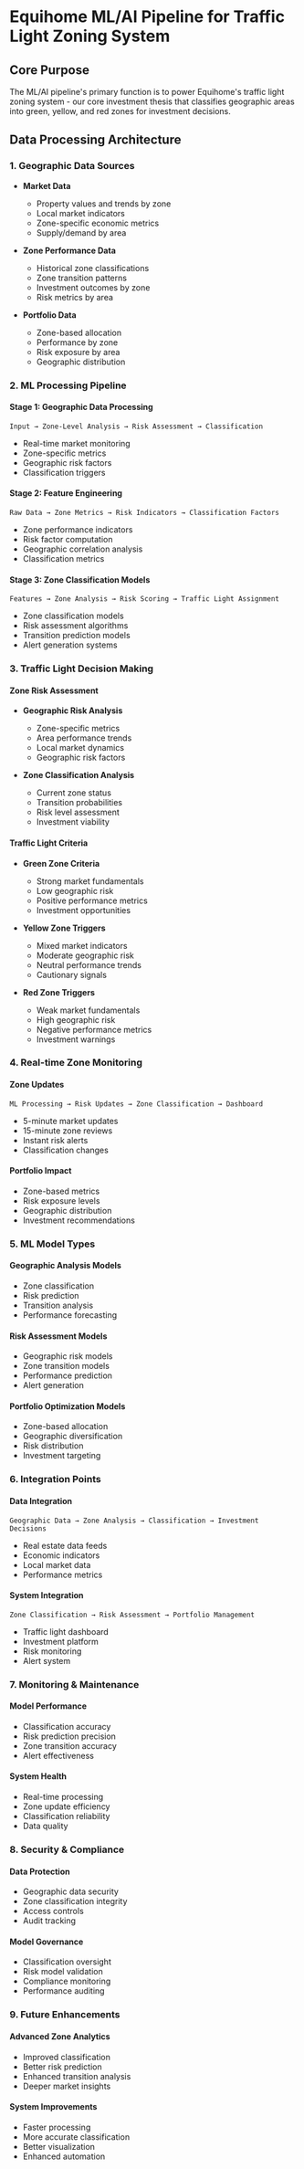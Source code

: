 # Equihome ML/AI Pipeline for Traffic Light Zoning System

## Core Purpose
The ML/AI pipeline's primary function is to power Equihome's traffic light zoning system - our core investment thesis that classifies geographic areas into green, yellow, and red zones for investment decisions.

## Data Processing Architecture

### 1. Geographic Data Sources
- **Market Data**
  - Property values and trends by zone
  - Local market indicators
  - Zone-specific economic metrics
  - Supply/demand by area

- **Zone Performance Data**
  - Historical zone classifications
  - Zone transition patterns
  - Investment outcomes by zone
  - Risk metrics by area

- **Portfolio Data**
  - Zone-based allocation
  - Performance by zone
  - Risk exposure by area
  - Geographic distribution

### 2. ML Processing Pipeline

#### Stage 1: Geographic Data Processing
```
Input → Zone-Level Analysis → Risk Assessment → Classification
```
- Real-time market monitoring
- Zone-specific metrics
- Geographic risk factors
- Classification triggers

#### Stage 2: Feature Engineering
```
Raw Data → Zone Metrics → Risk Indicators → Classification Factors
```
- Zone performance indicators
- Risk factor computation
- Geographic correlation analysis
- Classification metrics

#### Stage 3: Zone Classification Models
```
Features → Zone Analysis → Risk Scoring → Traffic Light Assignment
```
- Zone classification models
- Risk assessment algorithms
- Transition prediction models
- Alert generation systems

### 3. Traffic Light Decision Making

#### Zone Risk Assessment
- **Geographic Risk Analysis**
  - Zone-specific metrics
  - Area performance trends
  - Local market dynamics
  - Geographic risk factors

- **Zone Classification Analysis**
  - Current zone status
  - Transition probabilities
  - Risk level assessment
  - Investment viability

#### Traffic Light Criteria
- **Green Zone Criteria**
  - Strong market fundamentals
  - Low geographic risk
  - Positive performance metrics
  - Investment opportunities

- **Yellow Zone Triggers**
  - Mixed market indicators
  - Moderate geographic risk
  - Neutral performance trends
  - Cautionary signals

- **Red Zone Triggers**
  - Weak market fundamentals
  - High geographic risk
  - Negative performance metrics
  - Investment warnings

### 4. Real-time Zone Monitoring

#### Zone Updates
```
ML Processing → Risk Updates → Zone Classification → Dashboard
```
- 5-minute market updates
- 15-minute zone reviews
- Instant risk alerts
- Classification changes

#### Portfolio Impact
- Zone-based metrics
- Risk exposure levels
- Geographic distribution
- Investment recommendations

### 5. ML Model Types

#### Geographic Analysis Models
- Zone classification
- Risk prediction
- Transition analysis
- Performance forecasting

#### Risk Assessment Models
- Geographic risk models
- Zone transition models
- Performance prediction
- Alert generation

#### Portfolio Optimization Models
- Zone-based allocation
- Geographic diversification
- Risk distribution
- Investment targeting

### 6. Integration Points

#### Data Integration
```
Geographic Data → Zone Analysis → Classification → Investment Decisions
```
- Real estate data feeds
- Economic indicators
- Local market data
- Performance metrics

#### System Integration
```
Zone Classification → Risk Assessment → Portfolio Management
```
- Traffic light dashboard
- Investment platform
- Risk monitoring
- Alert system

### 7. Monitoring & Maintenance

#### Model Performance
- Classification accuracy
- Risk prediction precision
- Zone transition accuracy
- Alert effectiveness

#### System Health
- Real-time processing
- Zone update efficiency
- Classification reliability
- Data quality

### 8. Security & Compliance

#### Data Protection
- Geographic data security
- Zone classification integrity
- Access controls
- Audit tracking

#### Model Governance
- Classification oversight
- Risk model validation
- Compliance monitoring
- Performance auditing

### 9. Future Enhancements

#### Advanced Zone Analytics
- Improved classification
- Better risk prediction
- Enhanced transition analysis
- Deeper market insights

#### System Improvements
- Faster processing
- More accurate classification
- Better visualization
- Enhanced automation 